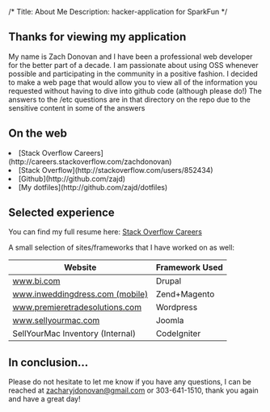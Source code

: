 /*
Title: About Me
Description: hacker-application for SparkFun
*/

## Thanks for viewing my application

My name is Zach Donovan and I have been a professional web developer for the better part of a decade. I am passionate about using OSS whenever possible and participating in the community in a positive fashion. I decided to make a web page that would allow you to view all of the information you requested without having to dive into github code (although please do!) The answers to the /etc questions are in that directory on the repo due to the sensitive content in some of the answers

## On the web

<li>[Stack Overflow Careers](http://careers.stackoverflow.com/zachdonovan)</li>
<li>[Stack Overflow](http://stackoverflow.com/users/852434)</li>
<li>[Github](http://github.com/zajd)</li>
<li>[My dotfiles](http://github.com/zajd/dotfiles)</li>

## Selected experience

You can find my full resume here: [Stack Overflow Careers](http://careers.stackoverflow.com/zachdonovan)

A small selection of sites/frameworks that I have worked on as well:

<table>
    <thead>
        <tr><th><strong>Website</strong></th><th><strong>Framework Used</strong></th></tr>
    </thead>
    <tbody>
        <tr><td><a href='http://www.bi.com'>www.bi.com</a></td><td>Drupal</td></tr>
        <tr><td><a href='http://www.inweddingdress.com'>www.inweddingdress.com (mobile)</a></td><td>Zend+Magento</td></tr>
        <tr><td><a href='http://www.premieretradesolutions.com'>www.premieretradesolutions.com</a></td><td>Wordpress</td></tr>
        <tr><td><a href='htttp://www.sellyourmac.com'>www.sellyourmac.com</a></td><td>Joomla</td></tr>
        <tr><td>SellYourMac Inventory (Internal)</td><td>CodeIgniter</td></tr>
    </tbody>
</table>

## In conclusion...

Please do not hesitate to let me know if you have any questions, I can be reached at <a href='mailto:zacharyjdonovan@gmail.com'>zacharyjdonovan@gmail.com</a> or 303-641-1510, thank you again and have a great day!
